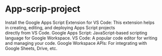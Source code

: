 # App-scrip-project
Install the Google Apps Script Extension for VS Code:  This extension helps in creating, editing, and deploying Apps Script projects directly from VS Code.
Google Apps Script: JavaScript-based scripting language for Google Workspace.
VS Code: A popular code editor for writing and managing your code.
Google Workspace APIs: For integrating with Google Sheets, Drive, etc.
